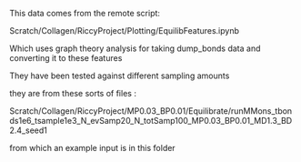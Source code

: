 This data comes from the remote script:

Scratch/Collagen/RiccyProject/Plotting/EquilibFeatures.ipynb

Which uses graph theory analysis for taking dump_bonds data and converting it to these features

They have been tested against different sampling amounts

they are from these sorts of files :

Scratch/Collagen/RiccyProject/MP0.03_BP0.01/Equilibrate/runMMons_tbonds1e6_tsample1e3_N_evSamp20_N_totSamp100_MP0.03_BP0.01_MD1.3_BD2.4_seed1

from which an example input is in this folder

